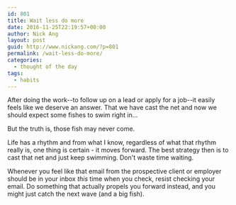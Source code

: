 ```yaml
---
id: 801
title: Wait less do more
date: 2016-11-25T22:19:57+00:00
author: Nick Ang
layout: post
guid: http://www.nickang.com/?p=801
permalink: /wait-less-do-more/
categories:
  - thought of the day
tags:
  - habits
---
```

After doing the work--to follow up on a lead or apply for a job--it easily feels like we deserve an answer. That we have cast the net and now we should expect some fishes to swim right in...

But the truth is, those fish may never come. 

Life has a rhythm and from what I know, regardless of what that rhythm really is, one thing is certain - it moves forward. The best strategy then is to cast that net and just keep swimming. Don't waste time waiting. 

Whenever you feel like that email from the prospective client or employer should be in your inbox _this_ time when you check, resist checking your email. Do something that actually propels you forward instead, and you might just catch the next wave (and a big fish). 